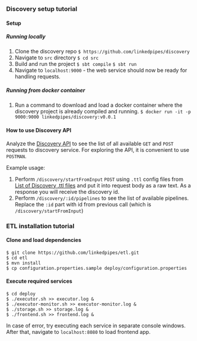 ### Discovery setup tutorial

#### Setup

##### Running locally

1. Clone the discovery repo
`$ https://github.com/linkedpipes/discovery`
2. Navigate to `src` directory
`$ cd src`
3. Build and run the project
`$ sbt compile`
`$ sbt run`
4. Navigate to `localhost:9000` - the web service should now be ready for handling requests.
   
##### Running from docker container

1. Run a command to download and load a docker container where the discovery project is already compiled and running.
`$ docker run -it -p 9000:9000 linkedpipes/discovery:v0.0.1`

#### How to use Discovery API

Analyze the [Discovery API](https://github.com/linkedpipes/discovery/blob/master/src/conf/routes) to see the list of all available `GET` and `POST` requests to discovery service. For exploring the API, it is convenient to use `POSTMAN`.

Example usage: 

1. Perform `/discovery/startFromInput` `POST` using `.ttl` config files from [List of Discovery .ttl files](https://github.com/linkedpipes/discovery/tree/master/data/rdf/discovery-input/discovery) and put it into request body as a raw text. As a response you will receive the discovery id. 
2. Perform `/discovery/:id/pipelines` to see the list of available pipelines. Replace the `:id` part with id from previous call (which is `/discovery/startFromInput`)

### ETL installation tutorial

#### Clone and load dependencies
```
$ git clone https://github.com/linkedpipes/etl.git
$ cd etl
$ mvn install
$ cp configuration.properties.sample deploy/configuration.properties
```
#### Execute required services
```
$ cd deploy
$ ./executor.sh >> executor.log &
$ ./executor-monitor.sh >> executor-monitor.log &
$ ./storage.sh >> storage.log &
$ ./frontend.sh >> frontend.log &
```
In case of error, try executing each service in separate console windows.
After that, navigate to `localhost:8080` to load frontend app.